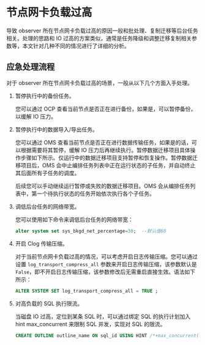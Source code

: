 节点网卡负载过高
=============================

导致 observer 所在节点网卡负载过高的原因一般和批处理、复制迁移等后台任务相关。处理的思路和 IO 过高的方案类似，通常是任务降级和调整迁移复制相关参数等，本文针对几种不同的情况进行了详细的分析。

应急处理流程
---------------------------

对于 observer 所在节点网卡负载过高的场景，一般从以下几个方面入手处理。

1. 暂停执行中的备份任务。

   您可以通过 OCP 查看当前节点是否正在进行备份，如果是，可以暂停备份，以缓解 IO 压力。

2. 暂停执行中的数据导入/导出任务。

   您可以通过 OMS 查看当前节点是否正在进行数据传输任务，如果是的话，可以根据需要将其暂停，缓解 IO 压力后再继续执行。暂停数据迁移项目具体操作步骤如下所示。仅运行中的数据迁移项目支持暂停和恢复操作。暂停数据迁移项目后，OMS 会中止编排任务列表中正在运行状态的子任务，并自动终止其后面所有子任务的调度。

   后续您可以手动继续运行暂停或失败的数据迁移项目。OMS 会从编排任务列表中，第一个待执行状态的任务开始依次执行各个子任务。

3. 调低后台任务的网络带宽。

   您可以使用如下命令来调低后台任务的网络带宽：

   ```sql
   alter system set sys_bkgd_net_percentage=30;  --默认值60
   ```

4. 开启 Clog 传输压缩。

   对于当前节点网卡负载过高的情况，可以考虑开启日志传输压缩。您可以通过设置 `log_transport_compress_all` 参数来开启日志传输压缩，该参数默认是 `False`，即不开启日志传输压缩，该参数修改后无需重启直接生效。语法如下所示：

   ```sql
   ALTER SYSTEM SET log_transport_compress_all = TRUE ;
   ```

5. 对高负载的 SQL 执行限流。

   当磁盘 IO 过高，定位到某条 SQL 时，可以通过绑定 SQL 的执行计划加入 hint max_concurrent 来限制 SQL 并发，实现对 SQL 的限流。

   ```sql
   CREATE OUTLINE outline_name ON sql_id USING HINT /*+max_concurrent(1)*/;
   ```
